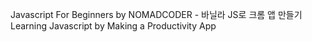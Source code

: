 Javascript For Beginners by NOMADCODER - 바닐라 JS로 크롬 앱 만들기
Learning Javascript by Making a Productivity App

